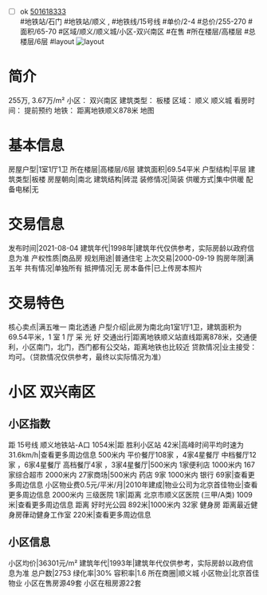- [ ] ok [501618333](https://bj.5i5j.com/ershoufang/501618333.html)  
 #地铁站/石门 #地铁站/顺义 ,  #地铁线/15号线
#单价/2-4 #总价/255-270 #面积/65-70   #区域/顺义/顺义城/小区-双兴南区 #在售 #所在楼层/高楼层 #总楼层/6层 #layout 
![layout](http://image2a.5i5j.com/bdir/layout/fd71aea2edd343dca19a24138c51aa06.jpg_P5.jpg) 
# 简介 
 255万,  3.67万/m² 
小区： 双兴南区
建筑类型： 板楼
区域： 顺义 顺义城
看房时间： 提前预约
地铁： 距离地铁顺义878米 地图
# 基本信息 
 房屋户型|1室1厅1卫
所在楼层|高楼层/6层
建筑面积|69.54平米
户型结构|平层
建筑类型|板楼
房屋朝向|南北
建筑结构|砖混
装修情况|简装
供暖方式|集中供暖
配备电梯|无
# 交易信息 
 发布时间|2021-08-04
建筑年代|1998年|建筑年代仅供参考，实际房龄以政府信息为准
产权性质|商品房
规划用途|普通住宅
上次交易|2000-09-19
购房年限|满五年
共有情况|单独所有
抵押情况|无
房本备件|已上传房本照片
# 交易特色 
 核心卖点|满五唯一 南北透通
户型介绍|此房为南北向1室1厅1卫，建筑面积为69.54平米，1 室 1 厅 采 光 好
交通出行|距离地铁顺义站直线距离878米，交通便利，小区南门，北门，西门都有公交站，距离地铁也比较近
贷款情况|业主接受：均可。（贷款情况仅供参考，最终以实际情况为准）
# 小区 双兴南区
## 小区指数 
 距 15号线 顺义地铁站-A口 1054米|距 胜利小区站 42米|高峰时间平均时速为31.6km/h|查看更多周边信息
500米内 平价餐厅108家 ，4家4星餐厅
中档餐厅12家 ，6家4星餐厅
高档餐厅4家 ，3家4星餐厅|500米内 1家便利店
1000米内 167家综合超市
2000米内 27家商场|500米内 药店 9家
1000米内 银行 69家|查看更多周边信息
小区物业费0.5元/平米/月|2010年建成|物业公司为北京首佳物业|查看更多周边信息
2000米内 三级医院 1家|距离 北京市顺义区医院 (三甲/A类) 1009米|查看更多周边信息
距离 好时光公园 892米|1000米内 32家 健身房
距离最近健身房葎动健身工作室 220米|查看更多周边信息
## 小区信息 
 小区均价|36301元/m²
建筑年代|1993年|建筑年代仅供参考，实际房龄以政府信息为准
总户数|2753
绿化率|30%
容积率|1.6
所在商圈|顺义城
小区物业|北京首佳物业
小区在售房源49套
小区在租房源22套
